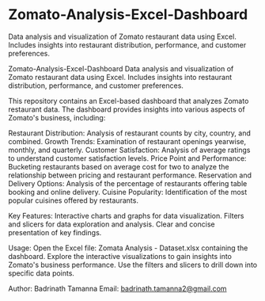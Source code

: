 # Zomato-Analysis-Excel-Dashboard
Data analysis and visualization of Zomato restaurant data using Excel. Includes insights into restaurant distribution, performance, and customer preferences.

Zomato-Analysis-Excel-Dashboard
Data analysis and visualization of Zomato restaurant data using Excel. Includes insights into restaurant distribution, performance, and customer preferences.

This repository contains an Excel-based dashboard that analyzes Zomato restaurant data. The dashboard provides insights into various aspects of Zomato's business, including:

Restaurant Distribution: Analysis of restaurant counts by city, country, and combined.
Growth Trends: Examination of restaurant openings yearwise, monthly, and quarterly.
Customer Satisfaction: Analysis of average ratings to understand customer satisfaction levels.
Price Point and Performance: Bucketing restaurants based on average cost for two to analyze the relationship between pricing and restaurant performance.
Reservation and Delivery Options: Analysis of the percentage of restaurants offering table booking and online delivery.
Cuisine Popularity: Identification of the most popular cuisines offered by restaurants.

Key Features:
Interactive charts and graphs for data visualization.
Filters and slicers for data exploration and analysis.
Clear and concise presentation of key findings.

Usage:
Open the Excel file: Zomata Analysis - Dataset.xlsx containing the dashboard.
Explore the interactive visualizations to gain insights into Zomato's business performance.
Use the filters and slicers to drill down into specific data points.

Author: Badrinath Tamanna 
Email: badrinath.tamanna2@gmail.com
